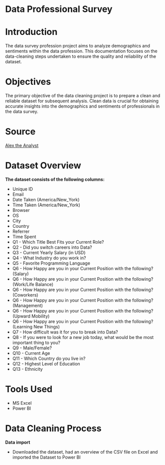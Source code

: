 # Data Professional Survey

# Introduction
The data survey profession project aims to analyze demographics and sentiments within the data profession. This documentation focuses on the data-cleaning steps undertaken to ensure the quality and reliability of the dataset.

# Objectives
The primary objective of the data cleaning project is to prepare a clean and reliable dataset for subsequent analysis. Clean data is crucial for obtaining accurate insights into the demographics and sentiments of professionals in the data survey.

# Source
[Alex the Analyst](https://youtu.be/pixlHHe_lNQ?si=DfS4Po51BdKNkLNB)

# Dataset Overview
**The dataset consists of the following columns:**
* Unique ID
* Email
* Date Taken (America/New_York)
* Time Taken (America/New_York)
* Browser
* OS
* City
* Country
* Referrer
* Time Spent
* Q1 - Which Title Best Fits your Current Role?
* Q2 - Did you switch careers into Data?
* Q3 - Current Yearly Salary (in USD)
* Q4 - What Industry do you work in?
* Q5 - Favorite Programming Language
* Q6 - How Happy are you in your Current Position with the following? (Salary)
* Q6 - How Happy are you in your Current Position with the following? (Work/Life Balance)
* Q6 - How Happy are you in your Current Position with the following? (Coworkers)
* Q6 - How Happy are you in your Current Position with the following? (Management)
* Q6 - How Happy are you in your Current Position with the following? (Upward Mobility)
* Q6 - How Happy are you in your Current Position with the following? (Learning New Things)
* Q7 - How difficult was it for you to break into Data?
* Q8 - If you were to look for a new job today, what would be the most important thing to you?
* Q9 - Male/Female?
* Q10 - Current Age
* Q11 - Which Country do you live in?
* Q12 - Highest Level of Education
* Q13 - Ethnicity

# Tools Used
* MS Excel
* Power BI

# Data Cleaning Process
**Data import**
* Downloaded the dataset, had an overview of the CSV file on Excel and imported the Dataset to Power BI



